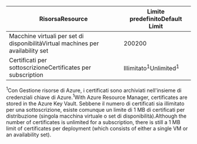 | <span data-ttu-id="26086-101">Risorsa</span><span class="sxs-lookup"><span data-stu-id="26086-101">Resource</span></span> | <span data-ttu-id="26086-102">Limite predefinito</span><span class="sxs-lookup"><span data-stu-id="26086-102">Default Limit</span></span> |
| --- | --- |
| <span data-ttu-id="26086-103">Macchine virtuali per set di disponibilità</span><span class="sxs-lookup"><span data-stu-id="26086-103">Virtual machines per availability set</span></span> | <span data-ttu-id="26086-104">200</span><span class="sxs-lookup"><span data-stu-id="26086-104">200</span></span> |
| <span data-ttu-id="26086-105">Certificati per sottoscrizione</span><span class="sxs-lookup"><span data-stu-id="26086-105">Certificates per subscription</span></span> |<span data-ttu-id="26086-106">Illimitato<sup>1</sup></span><span class="sxs-lookup"><span data-stu-id="26086-106">Unlimited<sup>1</sup></span></span> |

<span data-ttu-id="26086-107"><sup>1</sup>Con Gestione risorse di Azure, i certificati sono archiviati nell'insieme di credenziali chiave di Azure.</span><span class="sxs-lookup"><span data-stu-id="26086-107"><sup>1</sup>With Azure Resource Manager, certificates are stored in the Azure Key Vault.</span></span> <span data-ttu-id="26086-108">Sebbene il numero di certificati sia illimitato per una sottoscrizione, esiste comunque un limite di 1 MB di certificati per distribuzione (singola macchina virtuale o set di disponibilità).</span><span class="sxs-lookup"><span data-stu-id="26086-108">Although the number of certificates is unlimited for a subscription, there is still a 1 MB limit of certificates per deployment (which consists of either a single VM or an availability set).</span></span>

